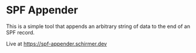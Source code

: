 # SPF Appender


This is a simple tool that appends an arbitrary string of data to the end of an SPF record. 

Live at https://spf-appender.schirmer.dev